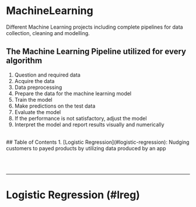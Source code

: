 # MachineLearning

Different Machine Learning projects including complete pipelines for data collection, cleaning and modelling. 

## The Machine Learning Pipeline utilized for every algorithm
1. Question and required data
2. Acquire the data
3. Data preprocessing
4. Prepare the data for the machine learning model
5. Train the model
6. Make predictions on the test data
7. Evaluate the model
8. If the performance is not satisfactory, adjust the model
9. Interpret the model and report results visually and numerically
<br>
## Table of Contents
1. [Logistic Regression](#logistic-regression): Nudging customers to payed products by utilizing data produced by an app 

<br><br>
<hr>

# Logistic Regression (#lreg)
